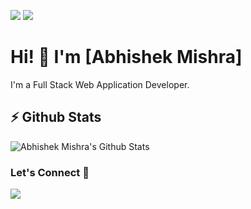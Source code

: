 [![](https://komarev.com/ghpvc/?username=mishabhi&color=blue&label=Profile%20Visitors)](https://github.com/mishabhi)
[![](https://img.shields.io/github/followers/mishabhi?label=GitHub%20Followers)](https://github.com/mishabhi)

# Hi! 👋 I'm [Abhishek Mishra]

I'm a Full Stack Web Application Developer.

## ⚡ Github Stats

![Abhishek Mishra's Github Stats](https://github-readme-stats.vercel.app/api?username=mishabhi&theme=dark&include_all_commits=true&count_private=true&show_icons=true)

### Let's Connect 🔗

[![](https://img.shields.io/badge/linkedin-%230077B5.svg?&style=for-the-badge&logo=linkedin&logoColor=white0e76a8)](https://www.linkedin.com/in/mishabhi/)
